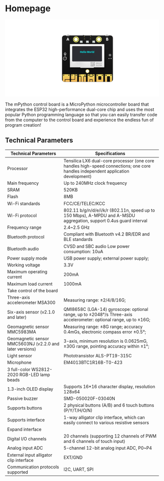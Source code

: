 # Homepage

![mpython board](images/mpython0.png)<br>

The mPython control board is a MicroPython microcontroller board that integrates the ESP32 high-performance dual-core chip and uses the most popular Python programming language so that you can easily transfer code from the computer to the control board and experience the endless fun of program creation!


## Technical Parameters<br>

| Technical Parameters | Specifications |
|----------------------|----------------|
| Processor            | Tensilica LX6 dual-core processor (one core handles high-speed connections; one core handles independent application development) |
| Main frequency       | Up to 240MHz clock frequency |
| SRAM                 | 520KB |
| Flash                | 8MB |
| Wi-Fi standards      | FCC/CE/TELEC/KCC |
| Wi-Fi protocol       | 802.11 b/g/n/d/e/i/k/r (802.11n, speed up to 150 Mbps), A-MPDU and A-MSDU aggregation, support 0.4us guard interval |
| Frequency range      | 2.4~2.5 GHz |
| Bluetooth protocol   | Compliant with Bluetooth v4.2 BR/EDR and BLE standards |
| Bluetooth audio      | CVSD and SBC audio Low power consumption: 10uA |
| Power supply mode    | USB power supply; external power supply; |
| Working voltage      | 3.3V |
| Maximum operating current | 200mA |
| Maximum load current | 1000mA |
| Take control of the board | |
| Three-axis accelerometer MSA300 | Measuring range: ±2/4/8/16G; |
| Six-axis sensor (v2.1.0 and later) | QMI8658C (LGA-14) gyroscope: optional range, up to ±2048°/s Three-axis accelerometer: optional range, up to ±16G; |
| Geomagnetic sensor MMC5983MA | Measuring range: ±8G range; accuracy 0.4mGs, electronic compass error ±0.5°; |
| Geomagnetic sensor MMC5603NJ (v2.2.0 and later versions) | 3-axis, minimum resolution is 0.0625mG, ±30G range, pointing accuracy within ±1°; |
| Light sensor         | Phototransistor ALS-PT19-315C |
| Microphone           | EM4013BTC1R16B-T0-423 |
| 3 full-color WS2812-2020 RGB-LED lamp beads | |
| 1.3-inch OLED display | Supports 16*16 character display, resolution 128x64 |
| Passive buzzer       | SMD-050020F-03040N |
| Supports buttons     | 2 physical buttons (A/B) and 6 touch buttons (P/Y/T/H/O/N) |
| Supports interface   | 1-way alligator clip interface, which can easily connect to various resistive sensors |
| Expand interface     | |
| Digital I/O channels | 20 channels (supporting 12 channels of PWM and 6 channels of touch input) |
| Analog input ADC     | 5-channel 12-bit analog input ADC, P0~P4 |
| External input alligator clip interface | EXT/GND |
| Communication protocols supported | I2C, UART, SPI |
